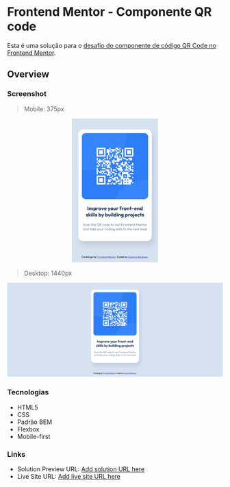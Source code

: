 # Frontend Mentor - Componente QR code 

Esta é uma solução para o [desafio do componente de código QR Code no Frontend Mentor](https://www.frontendmentor.io/challenges/qr-code-component-iux_sIO_H).


## Overview

### Screenshot

> Mobile: 375px


<img src="./images/printscreen.png" width="40%" style="margin: 0 30%">

> Desktop: 1440px

![screenshot-desktop](./images/printscreen-desktop.png)

### Tecnologias
- HTML5 
- CSS
- Padrão BEM
- Flexbox
- Mobile-first 

### Links

- Solution Preview URL: [Add solution URL here](https://ogustavobarbosa.github.io/qrcode-componente-desafio/)
- Live Site URL: [Add live site URL here](https://www.frontendmentor.io/challenges/qr-code-component-iux_sIO_H)
